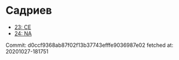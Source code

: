 # Садриев
- [23: CE](23.md)
- [24: NA](24.md)

Commit: d0ccf9368ab87f02f13b37743efffe9036987e02
 fetched at: 20201027-181751
